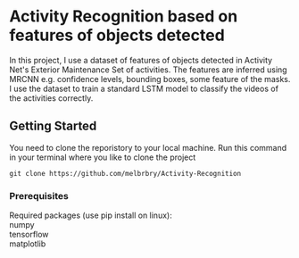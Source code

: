 # Activity Recognition based on features of objects detected

In this project, I use a dataset of features of objects detected in Activity Net's Exterior Maintenance Set of activities. The features are inferred using MRCNN e.g. confidence levels, bounding boxes, some feature of the masks. I use the dataset to train a standard LSTM model to classify the videos of the activities correctly. 

## Getting Started

You need to clone the reporistory to your local machine. Run this command in your terminal where you like to clone the project

```
git clone https://github.com/melbrbry/Activity-Recognition
```

### Prerequisites

Required packages (use pip install on linux):  
numpy  
tensorflow  
matplotlib  

